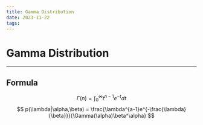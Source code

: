 ```yaml
---
title: Gamma Distribution
date: 2023-11-22
tags:
---
```


# Gamma Distribution

---

## Formula

$$
\Gamma(n) = \int^\infty_0t^{n-1}e^{-t}dt
$$
$$
p(\lambda|\alpha,\beta) = \frac{\lambda^{a-1}e^{-\frac{\lambda}{\beta}}}{\Gamma(\alpha)\beta^\alpha}
$$